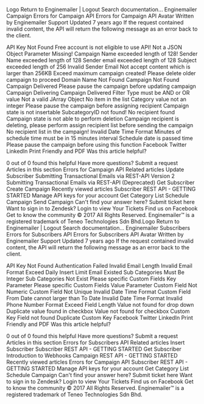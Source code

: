 Logo
Return to Enginemailer | Logout
Search documentation...
Enginemailer  Campaign  Errors for Campaign API
Errors for Campaign API
Avatar Written by Enginemailer Support
Updated 7 years ago
If the request contained invalid content, the API will return the following message as an error back to the client.

API Key Not Found
Free account is not eligible to use API!
Not a JSON Object
Parameter Missing!
Campaign Name exceeded length of 128!
Sender Name exceeded length of 128
Sender email exceeded length of 128
Subject exceeded length of 256
Invalid Sender Email
Not accept content which is larger than 256KB
Exceed maximum campaign created! Please delete older campaign to proceed
Domain Name Not Found
Campaign Not Found
Campaign Delivered
Please pause the campaign before updating campaign
Campaign Delivering
Campaign Delivered
Filter Type must be AND or OR value
Not a valid JArray Object
No item in the list
Category value not an integer
Please pause the campaign before assigning recipient
Campaign state is not insertable
SubcategoryID not found!
No recipient found
Campaign state is not able to perform deletion
Campaign recipient is deleting, please perform assign recipient list before sending the campaign
No recipient list in the campaign!
Invalid Date Time Format
Minutes of schedule time must be in 15 minutes interval
Schedule date is passed time
Please pause the campaign before using this function
Facebook Twitter LinkedIn
Print Friendly and PDF
Was this article helpful?
 
0 out of 0 found this helpful
Have more questions? Submit a request
Articles in this section
Errors for Campaign API
Related articles
Update Subscriber
Submitting Transactional Emails via REST-API Version 2
Submitting Transactional Emails via REST-API (Deprecated)
Get Subscriber
Create Campaign
Recently viewed articles
Subscriber REST API - GETTING STARTED
Manage API keys for your account
Get Category List
Schedule Campaign
Send Campaign
Can't find your answer here?
Submit ticket here
Want to sign in to Zendesk?
Login to view Your Tickets
Find us on Facebook
Get to know the community
© 2017 All Rights Reserved. Enginemailer™ is a registered trademark of Teneo Technologies Sdn Bhd.Logo
Return to Enginemailer | Logout
Search documentation...
Enginemailer  Subscribers  Errors for Subscribers API
Errors for Subscribers API
Avatar Written by Enginemailer Support
Updated 7 years ago
If the request contained invalid content, the API will return the following message as an error back to the client.

API Key Not Found
Authentication Failed
Invalid Email Length
Invalid Email Format
Exceed Daily Insert Limit
Email Existed
Sub Categories Must Be Integer
Sub Categories Not Exist
Please specific Custom Fields Key Parameter
Please specific Custom Fields Value Parameter
Custom Field Not Numeric
Custom Field Not Unique
Invalid Date Time Format
Custom Field From Date cannot larger than To Date
Invalid Date Time Format
Invalid Phone Number Format
Exceed Field Length
Value not found for drop down
Duplicate value found in checkbox
Value not found for checkbox
Custom Key Field not found
Duplicate Custom Key
Facebook Twitter LinkedIn
Print Friendly and PDF
Was this article helpful?
 
0 out of 0 found this helpful
Have more questions? Submit a request
Articles in this section
Errors for Subscribers API
Related articles
Insert Subscriber
Subscriber REST API - GETTING STARTED
Get Subscriber
Introduction to Webhooks
Campaign REST API - GETTING STARTED
Recently viewed articles
Errors for Campaign API
Subscriber REST API - GETTING STARTED
Manage API keys for your account
Get Category List
Schedule Campaign
Can't find your answer here?
Submit ticket here
Want to sign in to Zendesk?
Login to view Your Tickets
Find us on Facebook
Get to know the community
© 2017 All Rights Reserved. Enginemailer™ is a registered trademark of Teneo Technologies Sdn Bhd.